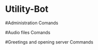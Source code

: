 # Utility-Bot


#Administration Comands

#Audio files Comands

#Greetings and opening server Commands
